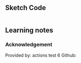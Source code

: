 # 

## Sketch Code
```

```
## Learning notes

### Acknowledgement
Provided by: actions test 6
Github: 